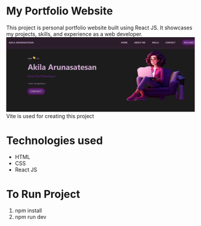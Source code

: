 # My Portfolio Website
This project is personal portfolio website built using React JS. It showcases my projects, skills, and experience as a web developer. 
<img src="./src/assets/MyPortfolio.png"/>
Vite is used for creating this project
# Technologies used
* HTML
* CSS
* React JS
# To Run Project
1. npm install
2. npm run dev

